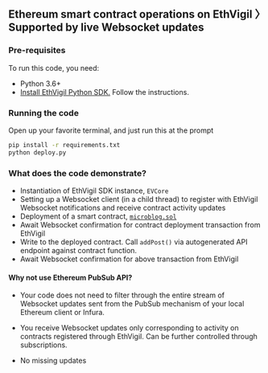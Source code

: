 ## Ethereum smart contract operations on EthVigil 〉Supported by live Websocket updates

### Pre-requisites

To run this code, you need:
* Python 3.6+
* [Install EthVigil Python SDK.](https://github.com/blockvigil/ethvigil-python-sdk) Follow the instructions.

### Running the code

Open up your favorite terminal, and just run this at the prompt

```bash
pip install -r requirements.txt
python deploy.py
```

### What does the code demonstrate?


* Instantiation of EthVigil SDK instance, `EVCore`
* Setting up a Websocket client (in a child thread) to register with EthVigil Websocket notifications and receive contract activity updates
* Deployment of a smart contract, [`microblog.sol`](./microblog.sol)
* Await Websocket confirmation for contract deployment transaction from EthVigil
* Write to the deployed contract. Call `addPost()` via autogenerated API endpoint against contract function.
* Await Websocket confirmation for above transaction from EthVigil

#### Why not use Ethereum PubSub API?

* Your code does not need to filter through the entire stream of Websocket updates sent from the PubSub mechanism of your local Ethereum client or Infura.

* You receive Websocket updates only corresponding to activity on contracts registered through EthVigil. Can be further controlled through subscriptions.

* No missing updates